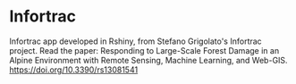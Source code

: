 # Infortrac
 Infortrac app developed in Rshiny, from Stefano Grigolato's Infortrac project. Read the paper: Responding to Large-Scale Forest Damage in an Alpine Environment with Remote Sensing, Machine Learning, and Web-GIS.  https://doi.org/10.3390/rs13081541
